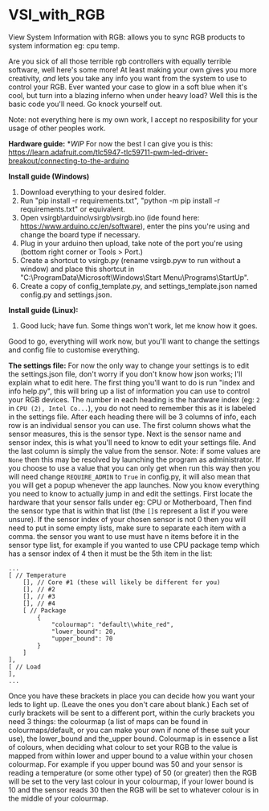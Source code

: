 # VSI_with_RGB
View System Information with RGB: allows you to sync RGB products to system information eg: cpu temp.

Are you sick of all those terrible rgb controllers with equally terrible software, well here's some more!
At least making your own gives you more creativity, *and* lets you take any info you want from the system to use to control your RGB.
Ever wanted your case to glow in a soft blue when it's cool, but turn into a blazing inferno when under heavy load? Well this is the basic code you'll need. Go knock yourself out.

Note: not everything here is my own work, I accept no resposibility for your usage of other peoples work.

**Hardware guide:**
\**WIP*
For now the best I can give you is this: https://learn.adafruit.com/tlc5947-tlc59711-pwm-led-driver-breakout/connecting-to-the-arduino

**Install guide (Windows)**
1. Download everything to your desired folder.
2. Run "pip install -r requirements.txt", "python -m pip install -r requirements.txt" or equivalent.
3. Open vsirgb\arduino\vsirgb\vsirgb.ino (ide found here: https://www.arduino.cc/en/software), enter the pins you're using and change the board type if necessary.
4. Plug in your arduino then upload, take note of the port you're using (bottom right corner or Tools > Port.)
5. Create a shortcut to vsirgb.py (rename vsirgb.pyw to run without a window) and place this shortcut in "C:\ProgramData\Microsoft\Windows\Start Menu\Programs\StartUp".
6. Create a copy of config_template.py, and settings_template.json named config.py and settings.json.

**Install guide (Linux):**
1. Good luck; have fun. Some things won't work, let me know how it goes.

Good to go, everything will work now, but you'll want to change the settings and config file to customise everything.

**The settings file:**
For now the only way to change your settings is to edit the settings.json file, don't worry if you don't know how json works; I'll explain what to edit here.
The first thing you'll want to do is run "index and info help.py", this will bring up a list of information you can use to control your RGB devices.
The number in each heading is the hardware index (eg: `2` in `CPU (2), Intel Co...`), you do not need to remember this as it is labeled in the settings file.
After each heading there will be 3 columns of info, each row is an individual sensor you can use. The first column shows what the sensor measures, this is the sensor type.
Next is the sensor name and sensor index, this is what you'll need to know to edit your settings file.
And the last column is simply the value from the sensor. Note: if some values are `None` then this may be resolved by launching the program as administrator. If you choose to use a value that you can only get when run this way then you will need change `REQUIRE_ADMIN` to `True` in config.py, it will also mean that you will get a popup whenever the app launches.
Now you know everything you need to know to actually jump in and edit the settings.
First locate the hardware that your sensor falls under eg: CPU or Motherboard, Then find the sensor type that is within that list (the `[]`s represent a list if you were unsure).
If the sensor index of your chosen sensor is not 0 then you will need to put in some empty lists, make sure to separate each item with a comma.
the sensor you want to use must have n items before it in the sensor type list, for example if you wanted to use CPU package temp which has a sensor index of 4 then it must be the 5th item in the list:
```
...
[ // Temperature
    [], // Core #1 (these will likely be different for you)
    [], // #2
    [], // #3
    [], // #4
    [ // Package
        {
            "colourmap": "default\\white_red",
            "lower_bound": 20,
            "upper_bound": 70
        }
    ]
],
[ // Load
],
...
```
Once you have these brackets in place you can decide how you want your leds to light up. (Leave the ones you don't care about blank.)
Each set of curly brackets will be sent to a different port, within the curly brackets you need 3 things: the colourmap (a list of maps can be found in colourmaps/default, or you can make your own if none of these suit your use), the lower_bound and the_upper bound. Colourmap is in essence a list of colours, when deciding what colour to set your RGB to the value is mapped from within lower and upper bound to a value within your chosen colourmap. For example if you upper bound was 50 and your sensor is reading a temperature (or some other type) of 50 (or greater) then the RGB will be set to the very last colour in your colourmap, if your lower bound is 10 and the sensor reads 30 then the RGB will be set to whatever colour is in the middle of your colourmap.
